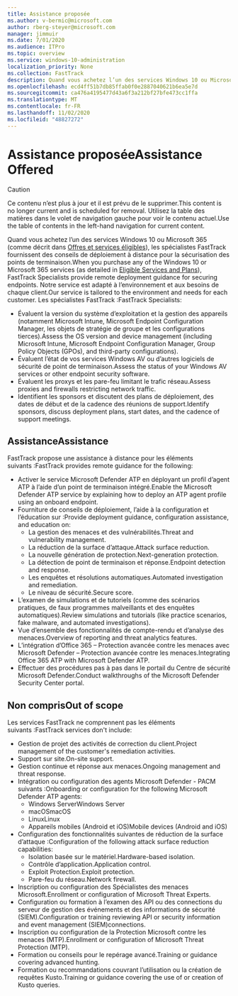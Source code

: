 ```yaml
---
title: Assistance proposée
ms.author: v-bermic@microsoft.com
author: rberg-steyer@microsoft.com
manager: jimmuir
ms.date: 7/01/2020
ms.audience: ITPro
ms.topic: overview
ms.service: windows-10-administration
localization_priority: None
ms.collection: FastTrack
description: Quand vous achetez l’un des services Windows 10 ou Microsoft 365, les spécialistes FastTrack fournissent des conseils de déploiement à distance pour la sécurisation des points de terminaison. Notre service est adapté à l’environnement et aux besoins de chaque client.
ms.openlocfilehash: ecd4ff51b7db85ffab0f0e2887040621b6ea5e7d
ms.sourcegitcommit: ca476a4195477d43a6f3a212bf27bfe473cc1ffa
ms.translationtype: MT
ms.contentlocale: fr-FR
ms.lasthandoff: 11/02/2020
ms.locfileid: "48827272"
---
```

# <a name="assistance-offered"></a><span data-ttu-id="bcf6b-104">Assistance proposée</span><span class="sxs-lookup"><span data-stu-id="bcf6b-104">Assistance Offered</span></span>  

> [!CAUTION]
> <span data-ttu-id="bcf6b-105">Ce contenu n’est plus à jour et il est prévu de le supprimer.</span><span class="sxs-lookup"><span data-stu-id="bcf6b-105">This content is no longer current and is scheduled for removal.</span></span> <span data-ttu-id="bcf6b-106">Utilisez la table des matières dans le volet de navigation gauche pour voir le contenu actuel.</span><span class="sxs-lookup"><span data-stu-id="bcf6b-106">Use the table of contents in the left-hand navigation for current content.</span></span>

<span data-ttu-id="bcf6b-107">Quand vous achetez l’un des services Windows 10 ou Microsoft 365 (comme décrit dans [Offres et services éligibles](M365-eligible-services-and-plans.md)), les spécialistes FastTrack fournissent des conseils de déploiement à distance pour la sécurisation des points de terminaison.</span><span class="sxs-lookup"><span data-stu-id="bcf6b-107">When you purchase any of the Windows 10 or Microsoft 365 services (as detailed in [Eligible Services and Plans](M365-eligible-services-and-plans.md)), FastTrack Specialists provide remote deployment guidance for securing endpoints.</span></span> <span data-ttu-id="bcf6b-108">Notre service est adapté à l’environnement et aux besoins de chaque client.</span><span class="sxs-lookup"><span data-stu-id="bcf6b-108">Our service is tailored to the environment and needs for each customer.</span></span> <span data-ttu-id="bcf6b-109">Les spécialistes FastTrack :</span><span class="sxs-lookup"><span data-stu-id="bcf6b-109">FastTrack Specialists:</span></span>
- <span data-ttu-id="bcf6b-110">Évaluent la version du système d’exploitation et la gestion des appareils (notamment Microsoft Intune, Microsoft Endpoint Configuration Manager, les objets de stratégie de groupe et les configurations tierces).</span><span class="sxs-lookup"><span data-stu-id="bcf6b-110">Assess the OS version and device management (including Microsoft Intune, Microsoft Endpoint Configuration Manager, Group Policy Objects (GPOs), and third-party configurations).</span></span>
- <span data-ttu-id="bcf6b-111">Évaluent l’état de vos services Windows AV ou d’autres logiciels de sécurité de point de terminaison.</span><span class="sxs-lookup"><span data-stu-id="bcf6b-111">Assess the status of your Windows AV services or other endpoint security software.</span></span>
- <span data-ttu-id="bcf6b-112">Évaluent les proxys et les pare-feu limitant le trafic réseau.</span><span class="sxs-lookup"><span data-stu-id="bcf6b-112">Assess proxies and firewalls restricting network traffic.</span></span>
- <span data-ttu-id="bcf6b-113">Identifient les sponsors et discutent des plans de déploiement, des dates de début et de la cadence des réunions de support.</span><span class="sxs-lookup"><span data-stu-id="bcf6b-113">Identify sponsors, discuss deployment plans, start dates, and the cadence of support meetings.</span></span>

## <a name="assistance"></a><span data-ttu-id="bcf6b-114">Assistance</span><span class="sxs-lookup"><span data-stu-id="bcf6b-114">Assistance</span></span>

<span data-ttu-id="bcf6b-115">FastTrack propose une assistance à distance pour les éléments suivants :</span><span class="sxs-lookup"><span data-stu-id="bcf6b-115">FastTrack provides remote guidance for the following:</span></span>
- <span data-ttu-id="bcf6b-116">Activer le service Microsoft Defender ATP en déployant un profil d’agent ATP à l’aide d’un point de terminaison intégré.</span><span class="sxs-lookup"><span data-stu-id="bcf6b-116">Enable the Microsoft Defender ATP service by explaining how to deploy an ATP agent profile using an onboard endpoint.</span></span>
- <span data-ttu-id="bcf6b-117">Fourniture de conseils de déploiement, l’aide à la configuration et l’éducation sur :</span><span class="sxs-lookup"><span data-stu-id="bcf6b-117">Provide deployment guidance, configuration assistance, and education on:</span></span>
    - <span data-ttu-id="bcf6b-118">La gestion des menaces et des vulnérabilités.</span><span class="sxs-lookup"><span data-stu-id="bcf6b-118">Threat and vulnerability management.</span></span>
    - <span data-ttu-id="bcf6b-119">La réduction de la surface d’attaque.</span><span class="sxs-lookup"><span data-stu-id="bcf6b-119">Attack surface reduction.</span></span>
    - <span data-ttu-id="bcf6b-120">La nouvelle génération de protection.</span><span class="sxs-lookup"><span data-stu-id="bcf6b-120">Next-generation protection.</span></span>
    - <span data-ttu-id="bcf6b-121">La détection de point de terminaison et réponse.</span><span class="sxs-lookup"><span data-stu-id="bcf6b-121">Endpoint detection and response.</span></span>
    - <span data-ttu-id="bcf6b-122">Les enquêtes et résolutions automatiques.</span><span class="sxs-lookup"><span data-stu-id="bcf6b-122">Automated investigation and remediation.</span></span>
    - <span data-ttu-id="bcf6b-123">Le niveau de sécurité.</span><span class="sxs-lookup"><span data-stu-id="bcf6b-123">Secure score.</span></span>
- <span data-ttu-id="bcf6b-124">L’examen de simulations et de tutoriels (comme des scénarios pratiques, de faux programmes malveillants et des enquêtes automatiques).</span><span class="sxs-lookup"><span data-stu-id="bcf6b-124">Review simulations and tutorials (like practice scenarios, fake malware, and automated investigations).</span></span>
- <span data-ttu-id="bcf6b-125">Vue d’ensemble des fonctionnalités de compte-rendu et d’analyse des menaces.</span><span class="sxs-lookup"><span data-stu-id="bcf6b-125">Overview of reporting and threat analytics features.</span></span>
- <span data-ttu-id="bcf6b-126">L’intégration d’Office 365 – Protection avancée contre les menaces avec Microsoft Defender – Protection avancée contre les menaces.</span><span class="sxs-lookup"><span data-stu-id="bcf6b-126">Integrating Office 365 ATP with Microsoft Defender ATP.</span></span>
- <span data-ttu-id="bcf6b-127">Effectuer des procédures pas à pas dans le portail du Centre de sécurité Microsoft Defender.</span><span class="sxs-lookup"><span data-stu-id="bcf6b-127">Conduct walkthroughs of the Microsoft Defender Security Center portal.</span></span>

## <a name="out-of-scope"></a><span data-ttu-id="bcf6b-128">Non compris</span><span class="sxs-lookup"><span data-stu-id="bcf6b-128">Out of scope</span></span>

<span data-ttu-id="bcf6b-129">Les services FastTrack ne comprennent pas les éléments suivants :</span><span class="sxs-lookup"><span data-stu-id="bcf6b-129">FastTrack services don't include:</span></span>
- <span data-ttu-id="bcf6b-130">Gestion de projet des activités de correction du client.</span><span class="sxs-lookup"><span data-stu-id="bcf6b-130">Project management of the customer's remediation activities.</span></span>
- <span data-ttu-id="bcf6b-131">Support sur site.</span><span class="sxs-lookup"><span data-stu-id="bcf6b-131">On-site support.</span></span>
- <span data-ttu-id="bcf6b-132">Gestion continue et réponse aux menaces.</span><span class="sxs-lookup"><span data-stu-id="bcf6b-132">Ongoing management and threat response.</span></span>
- <span data-ttu-id="bcf6b-133">Intégration ou configuration des agents Microsoft Defender - PACM suivants :</span><span class="sxs-lookup"><span data-stu-id="bcf6b-133">Onboarding or configuration for the following Microsoft Defender ATP agents:</span></span>
   - <span data-ttu-id="bcf6b-134">Windows Server</span><span class="sxs-lookup"><span data-stu-id="bcf6b-134">Windows Server</span></span>
   - <span data-ttu-id="bcf6b-135">macOS</span><span class="sxs-lookup"><span data-stu-id="bcf6b-135">macOS</span></span>
   - <span data-ttu-id="bcf6b-136">Linux</span><span class="sxs-lookup"><span data-stu-id="bcf6b-136">Linux</span></span>
   - <span data-ttu-id="bcf6b-137">Appareils mobiles (Android et iOS)</span><span class="sxs-lookup"><span data-stu-id="bcf6b-137">Mobile devices (Android and iOS)</span></span>
- <span data-ttu-id="bcf6b-138">Configuration des fonctionnalités suivantes de réduction de la surface d’attaque :</span><span class="sxs-lookup"><span data-stu-id="bcf6b-138">Configuration of the following attack surface reduction capabilities:</span></span>
    - <span data-ttu-id="bcf6b-139">Isolation basée sur le matériel.</span><span class="sxs-lookup"><span data-stu-id="bcf6b-139">Hardware-based isolation.</span></span>
    - <span data-ttu-id="bcf6b-140">Contrôle d’application.</span><span class="sxs-lookup"><span data-stu-id="bcf6b-140">Application control.</span></span>
    - <span data-ttu-id="bcf6b-141">Exploit Protection.</span><span class="sxs-lookup"><span data-stu-id="bcf6b-141">Exploit protection.</span></span>
    - <span data-ttu-id="bcf6b-142">Pare-feu du réseau.</span><span class="sxs-lookup"><span data-stu-id="bcf6b-142">Network firewall.</span></span>
- <span data-ttu-id="bcf6b-143">Inscription ou configuration des Spécialistes des menaces Microsoft.</span><span class="sxs-lookup"><span data-stu-id="bcf6b-143">Enrollment or configuration of Microsoft Threat Experts.</span></span>
- <span data-ttu-id="bcf6b-144">Configuration ou formation à l’examen des API ou des connections du serveur de gestion des événements et des informations de sécurité (SIEM).</span><span class="sxs-lookup"><span data-stu-id="bcf6b-144">Configuration or training reviewing API or security information and event management (SIEM)connections.</span></span>
- <span data-ttu-id="bcf6b-145">Inscription ou configuration de la Protection Microsoft contre les menaces (MTP).</span><span class="sxs-lookup"><span data-stu-id="bcf6b-145">Enrollment or configuration of Microsoft Threat Protection (MTP).</span></span>
- <span data-ttu-id="bcf6b-146">Formation ou conseils pour le repérage avancé.</span><span class="sxs-lookup"><span data-stu-id="bcf6b-146">Training or guidance covering advanced hunting.</span></span>
- <span data-ttu-id="bcf6b-147">Formation ou recommandations couvrant l’utilisation ou la création de requêtes Kusto.</span><span class="sxs-lookup"><span data-stu-id="bcf6b-147">Training or guidance covering the use of or creation of Kusto queries.</span></span>

